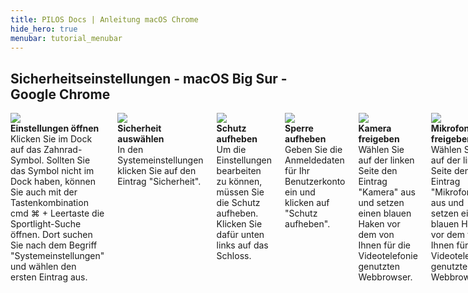 ```yaml
---
title: PILOS Docs | Anleitung macOS Chrome
hide_hero: true
menubar: tutorial_menubar
---
```


## Sicherheitseinstellungen - macOS Big Sur - Google Chrome

<div class="columns is-multiline">
    <div class="card">
        <div class="card-image">
            <img src="{{ site.baseurl }}/assets/img/screenshots/mac-settings/step1.png"> 
        </div>
        <div class="card-content">
            <div class="content">
                <strong>Einstellungen öffnen</strong><br>
                Klicken Sie im Dock auf das Zahnrad-Symbol. Sollten Sie das Symbol nicht im Dock haben, können Sie auch mit der Tastenkombination cmd ⌘ + Leertaste die Sportlight-Suche öffnen. Dort suchen Sie nach dem Begriff "Systemeinstellungen" und wählen den ersten Eintrag aus. 
            </div>
        </div>
    </div>
    <div class="card mt-5">
        <div class="card-image">
            <img src="{{ site.baseurl }}/assets/img/screenshots/mac-settings/step2.png"> 
        </div>
        <div class="card-content">
            <div class="content">
               <strong>Sicherheit auswählen</strong><br>
               In den Systemeinstellungen klicken Sie auf den Eintrag "Sicherheit".
            </div>
        </div>
    </div> 
    <div class="card mt-5">
        <div class="card-image">
            <img src="{{ site.baseurl }}/assets/img/screenshots/mac-settings/step3.png"> 
        </div>
        <div class="card-content">
            <div class="content">
               <strong>Schutz aufheben</strong><br>
               Um die Einstellungen bearbeiten zu können, müssen Sie die Schutz aufheben. Klicken Sie dafür unten links auf das Schloss.
            </div>
        </div>
    </div>
    <div class="card mt-5">
        <div class="card-image">
            <img src="{{ site.baseurl }}/assets/img/screenshots/mac-settings/step4.png"> 
        </div>
        <div class="card-content">
            <div class="content">
               <strong>Sperre aufheben</strong><br>
               Geben Sie die Anmeldedaten für Ihr Benutzerkonto ein und klicken auf "Schutz aufheben". 
            </div>
        </div>
    </div> 
    <div class="card mt-5">
        <div class="card-image">
            <img src="{{ site.baseurl }}/assets/img/screenshots/mac-settings/step5.png"> 
        </div>
        <div class="card-content">
            <div class="content">
               <strong>Kamera freigeben</strong><br>
               Wählen Sie auf der linken Seite den Eintrag "Kamera" aus und setzen einen blauen Haken vor dem von Ihnen für die Videotelefonie genutzten Webbrowser. 
            </div>
        </div>
    </div>
    <div class="card mt-5">
        <div class="card-image">
            <img src="{{ site.baseurl }}/assets/img/screenshots/mac-settings/step6.png"> 
        </div>
        <div class="card-content">
            <div class="content">
               <strong>Mikrofon freigeben</strong><br>
               Wählen Sie auf der linken Seite den Eintrag "Mikrofon" aus und setzen einen blauen Haken vor dem von Ihnen für die Videotelefonie genutzten Webbrowser. 
            </div>
        </div>
    </div>
    <div class="card mt-5">
        <div class="card-image">
            <img src="{{ site.baseurl }}/assets/img/screenshots/mac-settings/step7.png"> 
        </div>
        <div class="card-content">
            <div class="content">
               <strong>Bildschirmübertragung freigeben</strong><br>
               Scrollen Sie auf der linken Seite ein wenig nach unten, wählen den Eintrag "Bildschirmaufnahme" aus und setzen einen blauen Haken vor dem von Ihnen für die Videotelefonie genutzten Webbrowser. 
            </div>
        </div>
    </div>
    <div class="card mt-5">
        <div class="card-image">
            <img src="{{ site.baseurl }}/assets/img/screenshots/mac-settings/step8.png"> 
        </div>
        <div class="card-content">
            <div class="content">
               <strong>Mikrofonzugriff im Browser erlauben</strong><br>
               Nachdem Sie die Sicherheitseinstellungen vorgenommen haben, starten Sie Ihren Webbrowser neu. Wenn Sie in der Videokonferenz Ihr Mikrofon verwenden möchten und dem Meeting mit Mikrofon beitreten, öffnet sich eine Abfrage des Webbrowsers. Bestätigen Sie den Zugriff auf das Mikrofon mit einem Klick auf "Zulassen".
            </div>
        </div>
    </div>
    <div class="card mt-5">
        <div class="card-image">
            <img src="{{ site.baseurl }}/assets/img/screenshots/mac-settings/step9.png"> 
        </div>
        <div class="card-content">
            <div class="content">
               <strong>Kamera im Browser erlauben</strong><br>
               Wenn Sie in der Videokonferenz Ihre Kamera freigeben, öffnet sich eine Abfrage des Webbrowsers. Bestätigen Sie den Zugriff auf die Kamera mit einem Klick auf "Zulassen".
            </div>
        </div>
    </div>
</div>